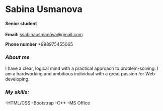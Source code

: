 
# Sabina Usmanova

#### Senior student

**Email:** ssabinausmanova@gmail.com

**Phone number** +998975455065

### *About me*
I have a clear, logical mind with a practical approach to problem-solving. I am a hardworking and ambitious individual with a great passion for Web developing.

### *My skills:*
-HTML/CSS
-Bootstrap
-C++
-MS Office

